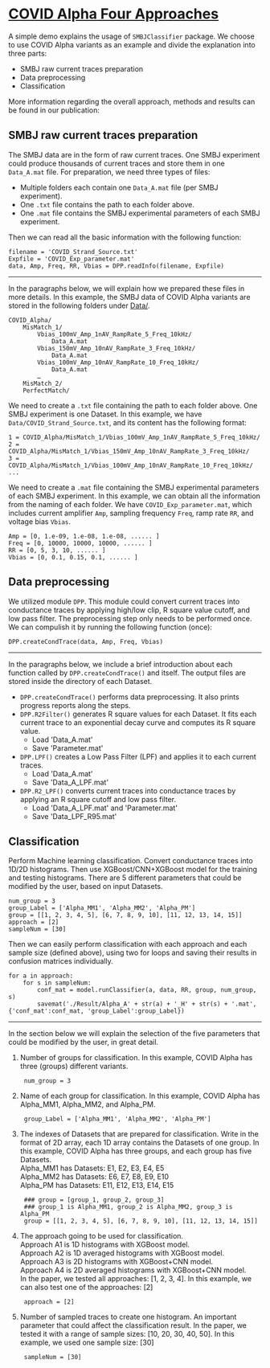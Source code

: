# [COVID Alpha Four Approaches](https://github.com/ethanwyr/SMBJClassifier/tree/main/demo/COVID_Alpha_4_approaches.py) 

A simple demo explains the usage of `SMBJClassifier` package. We choose to use COVID Alpha variants as an example and divide the explanation into three parts: 
- SMBJ raw current traces preparation
- Data preprocessing
- Classification 

More information regarding the overall approach, methods and results can be found in our publication:

## SMBJ raw current traces preparation

The SMBJ data are in the form of raw current traces. One SMBJ experiment could produce thousands of current traces and store them in one `Data_A.mat` file. For preparation, we need three types of files:
- Multiple folders each contain one `Data_A.mat` file (per SMBJ experiment). 
- One `.txt` file contains the path to each folder above. 
- One `.mat` file contains the SMBJ experimental parameters of each SMBJ experiment. 

Then we can read all the basic information with the following function: 

    filename = 'COVID_Strand_Source.txt'
    Expfile = 'COVID_Exp_parameter.mat'
    data, Amp, Freq, RR, Vbias = DPP.readInfo(filename, Expfile)

-----------------------

In the paragraphs below, we will explain how we prepared these files in more details. In this example, the SMBJ data of COVID Alpha variants are stored in the following folders under [Data/](https://github.com/ethanwyr/SMBJClassifier/tree/main/demo/Data/). 

    COVID_Alpha/
        MisMatch_1/
            Vbias_100mV_Amp_1nAV_RampRate_5_Freq_10kHz/
                Data_A.mat
            Vbias_150mV_Amp_10nAV_RampRate_3_Freq_10kHz/ 
                Data_A.mat
            Vbias_100mV_Amp_10nAV_RampRate_10_Freq_10kHz/
                Data_A.mat
            …
        MisMatch_2/
        PerfectMatch/

We need to create a `.txt` file containing the path to each folder above. One SMBJ experiment is one Dataset. In this example, we have `Data/COVID_Strand_Source.txt`, and its content has the following format: 
    
    1 = COVID_Alpha/MisMatch_1/Vbias_100mV_Amp_1nAV_RampRate_5_Freq_10kHz/
    2 = COVID_Alpha/MisMatch_1/Vbias_150mV_Amp_10nAV_RampRate_3_Freq_10kHz/
    3 = COVID_Alpha/MisMatch_1/Vbias_100mV_Amp_10nAV_RampRate_10_Freq_10kHz/
    ...

We need to create a `.mat` file containing the SMBJ experimental parameters of each SMBJ experiment. In this example, we can obtain all the information from the naming of each folder. We have `COVID_Exp_parameter.mat`, which includes current amplifier `Amp`, sampling frequency `Freq`, ramp rate `RR`, and voltage bias `Vbias`. 

    Amp = [0, 1.e-09, 1.e-08, 1.e-08, ...... ]
    Freq = [0, 10000, 10000, 10000, ...... ]
    RR = [0, 5, 3, 10, ...... ]
    Vbias = [0, 0.1, 0.15, 0.1, ...... ]

## Data preprocessing

We utilized module `DPP`. This module could convert current traces into conductance traces by applying high/low clip, R square value cutoff, and low pass filter. The preprocessing step only needs to be performed once. We can compulish it by running the following function (once): 

    DPP.createCondTrace(data, Amp, Freq, Vbias)

---------------------
In the paragraphs below, we include a brief introduction about each function called by `DPP.createCondTrace()` and itself. The output files are stored inside the directory of each Dataset. 
- `DPP.createCondTrace()` performs data preprocessing. It also prints progress reports along the steps.
- `DPP.R2Filter()` generates R square values for each Dataset. It fits each current trace to an exponential decay curve and computes its R square value. 
    - Load 'Data_A.mat' 
    - Save 'Parameter.mat'
- `DPP.LPF()` creates a Low Pass Filter (LPF) and applies it to each current traces. 
    - Load 'Data_A.mat' 
    - Save 'Data_A_LPF.mat'
- `DPP.R2_LPF()` converts current traces into conductance traces by applying an R square cutoff and low pass filter. 
    - Load 'Data_A_LPF.mat' and 'Parameter.mat'
    - Save 'Data_LPF_R95.mat'
    
## Classification 

Perform Machine learning classification. Convert conductance traces into 1D/2D histograms. Then use XGBoost/CNN+XGBoost model for the training and testing histograms. There are 5 different parameters that could be modified by the user, based on input Datasets.  

    num_group = 3
    group_Label = ['Alpha_MM1', 'Alpha_MM2', 'Alpha_PM'] 
    group = [[1, 2, 3, 4, 5], [6, 7, 8, 9, 10], [11, 12, 13, 14, 15]]
    approach = [2]
    sampleNum = [30]

Then we can easily perform classification with each approach and each sample size (defined above), using two for loops and saving their results in confusion matrices individually. 

    for a in approach:
        for s in sampleNum:
            conf_mat = model.runClassifier(a, data, RR, group, num_group, s)
            savemat('./Result/Alpha_A' + str(a) + '_H' + str(s) + '.mat', {'conf_mat':conf_mat, 'group_Label':group_Label}) 

----------------

In the section below we will explain the selection of the five parameters that could be modified by the user, in great detail. 

1. Number of groups for classification. In this example, COVID Alpha has three (groups) different variants.

        num_group = 3

2. Name of each group for classification. In this example, COVID Alpha has Alpha_MM1, Alpha_MM2, and Alpha_PM.
    
        group_Label = ['Alpha_MM1', 'Alpha_MM2', 'Alpha_PM']

3. The indexes of Datasets that are prepared for classification. Write in the format of 2D array, each 1D array contains the Datasets of one group. In this example, COVID Alpha has three groups, and each group has five Datasets.  
Alpha_MM1 has Datasets: E1, E2, E3, E4, E5   
Alpha_MM2 has Datasets: E6, E7, E8, E9, E10   
Alpha_PM has Datasets: E11, E12, E13, E14, E15   

        ### group = [group_1, group_2, group_3]
        ### group_1 is Alpha_MM1, group_2 is Alpha_MM2, group_3 is Alpha_PM
        group = [[1, 2, 3, 4, 5], [6, 7, 8, 9, 10], [11, 12, 13, 14, 15]]

4. The approach going to be used for classification.  
Approach A1 is 1D histograms with XGBoost model.  
Approach A2 is 1D averaged histograms with XGBoost model.  
Approach A3 is 2D histograms with XGBoost+CNN model.  
Approach A4 is 2D averaged histograms with XGBoost+CNN model.  
In the paper, we tested all approaches: [1, 2, 3, 4]. In this example, we can also test one of the approaches: [2]
    
        approach = [2]

5. Number of sampled traces to create one histogram. An important parameter that could affect the classification result. In the paper, we tested it with a range of sample sizes: [10, 20, 30, 40, 50]. In this example, we used one sample size: [30]
    
        sampleNum = [30]
    

